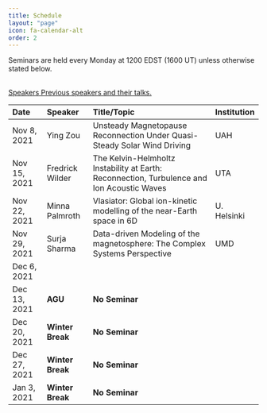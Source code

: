 ```yaml
---
title: Schedule
layout: "page"
icon: fa-calendar-alt
order: 2
---
```


Seminars are held every Monday at 1200 EDST (1600 UT) unless otherwise stated below.

<br>
<a href="seminars" class="icon fa-user-astronaut"><span class="label">Speakers</span> Previous speakers and their talks.</a>
<br>

| Date |Speaker | Title/Topic | Institution |
|:-----|:-------|:------|:------------|
| Nov 8, 2021 | Ying Zou | Unsteady Magnetopause Reconnection Under Quasi-Steady Solar Wind Driving | UAH | 
| Nov 15, 2021 | Fredrick Wilder | The Kelvin-Helmholtz Instability at Earth: Reconnection, Turbulence and Ion Acoustic Waves | UTA |
| Nov 22, 2021 | Minna Palmroth | Vlasiator: Global ion-kinetic modelling of the near-Earth space in 6D | U. Helsinki | 
| Nov 29, 2021 | Surja Sharma | Data-driven Modeling of the magnetosphere: The Complex Systems Perspective | UMD |
| Dec 6, 2021 | 
| Dec 13, 2021 | **AGU** | **No Seminar** |
| Dec 20, 2021 | **Winter Break** | **No Seminar** |
| Dec 27, 2021 | **Winter Break** | **No Seminar** |
| Jan 3, 2021 | **Winter Break** | **No Seminar** |

